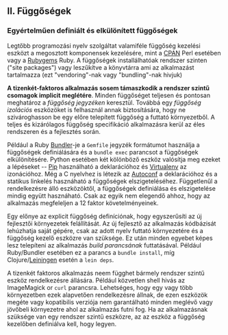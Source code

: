 ## II. Függőségek
### Egyértelműen definiált és elkülönített függőségek

Legtőbb programozási nyelv szolgáltat valamiféle függőség kezelési eszközt a megosztott komponensek kezelésére, mint a [CPAN](http://www.cpan.org/) Perl esetében vagy a [Rubygems](http://rubygems.org/) Ruby. A függőségek installálhatóak rendszer szinten ("site packages") vagy leszűkítve a könyvtárra ami az alkalmazást tartalmazza (ezt "vendoring"-nak vagy "bundling"-nak hivjuk) 

**A tizenkét-faktoros alkalmazás sosem támaszkodik a rendszer szintű csomagok implicit meglétére**. Minden függőséget teljesen és pontosan meghatároz a *függőség jegyzéken* keresztül. Továbbá egy *függőség izolációs* eszközöket is felhasznál annak biztosítására, hogy ne szivároghasson be egy előre telepített függőség a futtató környezetből. A teljes és kizárólagos függőség specifikáció alkalmazásra kerül az éles rendszeren és a fejlesztés során.

Például a Ruby [Bundler](https://bundler.io/)-je a `Gemfile` jegyzék formátumot használja a függőségek definiálására és a `bundle exec` parancsot a függőségek elkülönítésére. Python esetében két kölönböző eszköz valósítja meg ezeket a lépéseket --  [Pip](http://www.pip-installer.org/en/latest/) használható a deklarációhoz és [Virtualenv](http://www.virtualenv.org/en/latest/) az izonációhoz. Még a C nyelvhez is létezik az [Autoconf](http://www.gnu.org/s/autoconf/) a deklarációhoz és a statikus linkelés hasznáható a függőségek elszigeteléséhez. Függetlenűl a rendelkezésre álló eszközöktől, a függőségek definiálása és elszigetelése mindig együtt hasznáható. Csak az egyik nem elegendő ahhoz, hogy az alkalmazás megfeleljen a 12 faktor követelményeinek.

Egy előnye az explicit függőség definíciónak, hogy egyszerűsíti az új fejlesztői környezetek felállítását. Az új fejlesztő az alkalmazás kódbázisát lehúzhatja saját gépére, csak az adott nyelv futtató környezetére és a függőség kezelő eszközre van szüksége. Ez után minden egyebet képes lesz telepíteni az alkalmazás *build parancsának* futtatásával. Például Ruby/Bundler esetében ez a parancs a `bundle install`, míg Clojure/[Leiningen](https://github.com/technomancy/leiningen#readme) esetén a `lein deps`.

A tizenkét faktoros alkalmazás neem függhet bármely rendszer szintű eszköz rendelkezésre állására. Például közvetlen shell hivás az ImageMagick or `curl` parancsra. Lehetséges, hogy egy vagy több környezetben ezek alapvetően rendelkezésre állnak, de ezen eszközök megéte vagy kopatibilis verziója nem garantálható minden meglévő vagy jövőbeli környezetre ahol az alkalmazás futni fog. Ha az alkalmazásnak szüksége van egy rendszer szintű eszközre, az az eszköz a függőség kezelőben definiálva kell, hogy legyen.
